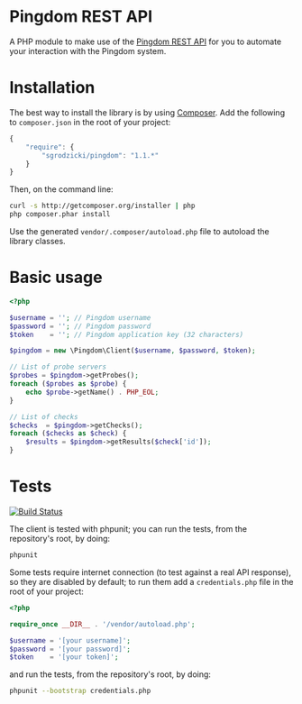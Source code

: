 Pingdom REST API
================

A PHP module to make use of the [Pingdom REST API](http://www.pingdom.com/services/api-documentation-rest/) for you to automate your interaction with the Pingdom system.

Installation
============

The best way to install the library is by using [Composer](http://getcomposer.org). Add the following to `composer.json` in the root of your project:

``` javascript
{ 
    "require": {
        "sgrodzicki/pingdom": "1.1.*"
    }
}
```

Then, on the command line:

``` bash
curl -s http://getcomposer.org/installer | php
php composer.phar install
```

Use the generated `vendor/.composer/autoload.php` file to autoload the library classes.

Basic usage
===================

```php
<?php

$username = ''; // Pingdom username
$password = ''; // Pingdom password
$token    = ''; // Pingdom application key (32 characters)

$pingdom = new \Pingdom\Client($username, $password, $token);

// List of probe servers
$probes = $pingdom->getProbes();
foreach ($probes as $probe) {
    echo $probe->getName() . PHP_EOL;
}

// List of checks
$checks  = $pingdom->getChecks();
foreach ($checks as $check) {
    $results = $pingdom->getResults($check['id']);
}
```

Tests
=====

[![Build Status](https://secure.travis-ci.org/sgrodzicki/pingdom.png?branch=master)](http://travis-ci.org/sgrodzicki/pingdom)

The client is tested with phpunit; you can run the tests, from the repository's root, by doing:

``` bash
phpunit
```

Some tests require internet connection (to test against a real API response), so they are disabled by default; to run them add a `credentials.php` file in the root of your project:

```php
<?php

require_once __DIR__ . '/vendor/autoload.php';

$username = '[your username]';
$password = '[your password]';
$token    = '[your token]';
```

and run the tests, from the repository's root, by doing:

``` bash
phpunit --bootstrap credentials.php
```